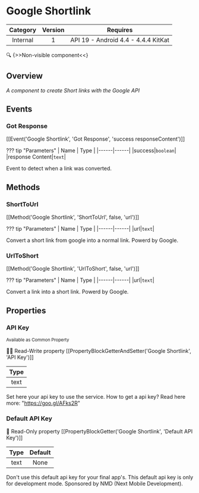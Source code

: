 # Google Shortlink

| Category | Version | Requires |
|:--------:|:-------:|:--------:|
|Internal|1|API 19 - Android 4.4 - 4.4.4 KitKat|

:mag: {>>Non-visible component<<}

## Overview

_A component to create Short links with the Google API_

## Events

### Got Response

[[Event('Google Shortlink', 'Got Response', 'success responseContent')]]

??? tip "Parameters"
    | Name | Type |
    |------|------|
    |success|`boolean`|
    |response Content|`text`|


Event to detect when a link was converted.

## Methods

### ShortToUrl

[[Method('Google Shortlink', 'ShortToUrl', false, 'url')]]

??? tip "Parameters"
    | Name | Type |
    |------|------|
    |url|`text`|


Convert a short link from google into a normal link. Powerd by Google.

### UrlToShort

[[Method('Google Shortlink', 'UrlToShort', false, 'url')]]

??? tip "Parameters"
    | Name | Type |
    |------|------|
    |url|`text`|


Convert a link into a short link. Powerd by Google.

## Properties

### API Key

<small>Available as Common Property</small>

:eyes::pencil: Read-Write property
[[PropertyBlockGetterAndSetter('Google Shortlink', 'API Key')]]

| Type |
|:----:|
|text|

Set here your api key to use the service. How to get a api key? Read here more: "https://goo.gl/AFks2R"

### Default API Key



:eyes: Read-Only property
[[PropertyBlockGetter('Google Shortlink', 'Default API Key')]]

| Type | Default |
|:----:|:-------:|
|text|None|

Don't use this default api key for your final app's. This default api key is only for development mode. Sponsored by NMD (Next Mobile Development).